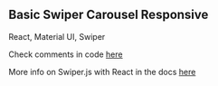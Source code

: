 ## Basic Swiper Carousel Responsive

React, Material UI, Swiper

Check comments in code [here](https://github.com/benjaminhonorio/basic-swiper-carousel-responsive/blob/main/src/App.tsx)

More info on Swiper.js with React in the docs [here](https://swiperjs.com/react)
